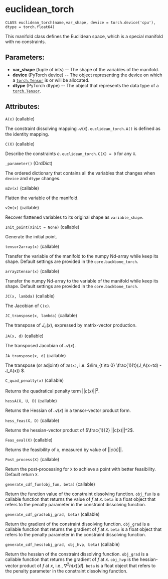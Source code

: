  

# euclidean_torch

`CLASS euclidean_torch(name,var_shape, device = torch.device('cpu'), dtype = torch.float64)`

This manifold class defines the Euclidean space, which is a special manifold with no constraints. 

##  **Parameters:**

* **var_shape** (tuple of ints) -- The shape of the variables of the manifold. 
* **device** (PyTorch device) -- The object representing the device on which a [`torch.Tensor`](https://pytorch.org/docs/stable/tensors.html#torch.Tensor) is or will be allocated.
* **dtype** (PyTorch dtype) -- The object that represents the data type of a [`torch.Tensor`](https://pytorch.org/docs/stable/tensors.html#torch.Tensor).





## **Attributes:**



`A(x)` (callable) 

The constraint dissolving mapping $\mathcal{A}(x)$. `euclidean_torch.A()` is defined as the identity mapping. 



`C(X)` (callable)

Describe the constraints $c$. `euclidean_torch.C(X) = 0` for any `X`. 



`_parameter()` (OrdDict)

The ordered dictionary that contains all the variables that changes when `device` and `dtype` changes. 



`m2v(x)` (callable)

Flatten the variable of the manifold.



`v2m(x)` (callable) 

Recover flattened variables to its original shape as `variable_shape`. 



`Init_point(Xinit = None)` (callable)

Generate the initial point. 



`tensor2array(x)` (callable)

Transfer the variable of the manifold to the numpy Nd-array while keep its shape. Default settings are provided in the `core.backbone_torch`. 



`array2tensor(x)` (callable)

Transfer the numpy Nd-array to the variable of the manifold while keep its shape. Default settings are provided in the `core.backbone_torch`. 







`JC(x, lambda)` (callable)

The Jacobian of `C(x)`. 



`JC_transpose(x, lambda)` (callable)

The transpose of $J_c(x)$, expressed by matrix-vector production. 




`JA(x, d)` (callable)

The transposed Jacobian of $\mathcal{A}(x)$. 



`JA_transpose(x, d)` (callable) 

The transpose (or adjoint) of `JA(x)`, i.e. $\lim_{t \to 0} \frac{1}{t}(J_A(x+td) -J_A(x)) $. 



`C_quad_penalty(x)` (callable)

Returns the quadratical penalty term $||c(x)||^2$. 



`hessA(X, U, D)` (callable)

Returns the Hessian of $\mathcal{A}(x)$ in a tensor-vector product form. 



`hess_feas(X, D)` (callable)

Returns the hessian-vector product of $\frac{1}{2} ||c(x)||^2$. 



`Feas_eval(X)` (callable)

Returns the feasibility of $x$, measured by value of $||c(x)||$. 



`Post_process(X)` (callable)

Return the post-processing for `X` to achieve a point with better feasibility. Default return `X`. 



`generate_cdf_fun(obj_fun, beta)` (callable)

Return the function value of the constraint dissolving function. `obj_fun` is a callable function that returns the value of $f$ at $x$. `beta` is a float object that refers to the penalty parameter in the constraint dissolving function. 



`generate_cdf_grad(obj_grad, beta)` (callable)

Return the gradient of the constraint dissolving function. `obj_grad` is a callable function that returns the gradient of $f$ at $x$. `beta` is a float object that refers to the penalty parameter in the constraint dissolving function. 



`generate_cdf_hess(obj_grad, obj_hvp, beta)` (callable)

Return the hessian of the constraint dissolving function. `obj_grad` is a callable function that returns the gradient of $f$ at $x$. `obj_hvp` is the hessian-vector product of $f$ at $x$, i.e., $\nabla^2 h(x)[d]$.  `beta` is a float object that refers to the penalty parameter in the constraint dissolving function. 







